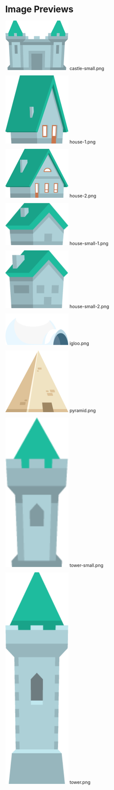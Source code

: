# Image Previews

<img src="castle-small.png" width="200" /> castle-small.png<br>

<img src="house-1.png" width="200" /> house-1.png<br>

<img src="house-2.png" width="200" /> house-2.png<br>

<img src="house-small-1.png" width="200" /> house-small-1.png<br>

<img src="house-small-2.png" width="200" /> house-small-2.png<br>

<img src="igloo.png" width="200" /> igloo.png<br>

<img src="pyramid.png" width="200" /> pyramid.png<br>

<img src="tower-small.png" width="200" /> tower-small.png<br>

<img src="tower.png" width="200" /> tower.png<br>

